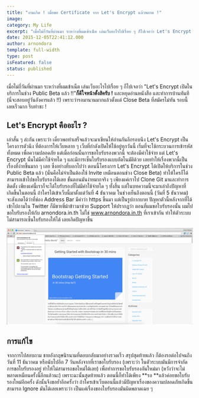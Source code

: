 ```yaml
---
title: "งานเกิด ! เมื่อขอ Certificate จาก Let's Encrypt แล้วพลาด !"
image:
category: My Life
excerpt: "เมื่อไม่กี่วันที่ผ่านมา ระหว่างที่ผมเข้าเน็ต เล่นเว็บอะไรไปเรื่อย ๆ ก็ไปเจอว่า Let's Encrypt เปิดในบริการในช่วง Public Beta แล้ว"
date: 2015-12-05T22:41:12.000
author: arnondora
template: full-width
type: post
isFeatured: false
status: published
---
```


เมื่อไม่กี่วันที่ผ่านมา ระหว่างที่ผมเข้าเน็ต เล่นเว็บอะไรไปเรื่อย ๆ ก็ไปเจอว่า "Let's Encrypt เปิดในบริการในช่วง Public Beta แล้ว !!"**ก็ดีใจหน้าตั้งสิครับ !** และหยุดอ่านหนังสือ และทำการบ้านทันที (นี่จะสอบอยู่วันอังคารแล้ว !!) เพราะว่ารอมานานมากแล้วตั้งแต่ Close Beta ที่สมัครไม่ทัน รอบนี้เลยเร็วมาก รีบทำซะ !

## Let's Encrypt คืออะไร ?
เล่าสั้น ๆ ล่ะกัน เพราะว่า เดี๋ยวพอทำเสร็จแล้วจะมาเขียนให้อ่านกันอีกรอบนึง Let's Encrypt เป็นโครงการตัวนึง ที่ต้องการให้เว็บหลาย ๆ เว็บที่กำลังเปิดให้ใช้อยู่ทุกวันนี้ เริ่มที่จะใช้กระบวนการเข้ารหัสทั้งหมด เพื่อความปลอดภัย แต่เมื่อก่อนนั้นการขอใบรับรองพวกนี้ จะต้องมีค่าใช้จ่าย แต่ Let's Encrypt นั้นไม่มีค่าใช้จ่ายใด ๆ และมีการเซ็นใบรับรองแบบอัตโนมัติด้วย เลยทำให้เรื่องพวกนี้เป็นเรื่องที่ง่ายขึ้นมาก ๆ เลย ซึ่งอย่างที่บอกไปว่า ตอนนี้โครงการ Let's Encrypt ได้เปิดให้บริการในช่วง Public Beta แล้ว (นั่นคือไม่จำเป็นต้องใช้ Invite เหมือนตอนช่วง Close Beta) ทำให้ใครก็ได้สามารถเข้าไปขอใบรับรองได้เลย
ขั้นตอนมันง่ายมากจริง ๆ เพียงแค่เราไป Clone Git มาและทำการติดตั้ง เพียงแค่นี้เราก็จะได้ใบรับรองที่ไม่มีค่าใช้จ่ายใด ๆ ทั้งสิ้น แต่ในบทความนี้จะมาเล่าถึงปัญหาที่เกิดขึ้นในตอนนี้
ถ้าใครได้เข้าเว็บนี้มาตั้งแต่วันที่ 4 ธันวาคม ในช่วงเย็นถึงตอนนี้ (วันที่ 5 ธันวาคม) จะสังเกตได้ว่าที่ช่อง Address Bar มีคำว่า https ขึ้นมา แต่เป็นรูปกากบาท ปัญหาตัวนี้หลังจากที่ได้เข้าไปถามใน Twitter ก็มีชายขี่ม้าข้าวมาช่วย Support ให้ปรากฏว่า ตอนที่ผมขอใบรับรองนั้น ผมไปขอใบรับรองให้กับ arnondora.in.th ไม่ใช่ www.arnondora.in.th ที่เราเข้ากัน ทำให้ตัวระบบ ไม่สามารถเซ็นใบรับรองให้ได้ เลยเกิดปัญหาขึ้น

![made-ssl-mistake-1](./made-ssl-mistake-1.png)

## การแก้ไข
จากการไปสอบถาม ชายอังกฤษนิรนามที่ตอบกลับมาอย่างรวดเร็ว สรุปสุดท้ายแล้ว ก็ต้องรอต่อไปจนถึงวันที่ 11 ธันวาคม หรือนับไปอีก 7 วันหลังจากที่เราขอใบรับรอง (เพราะว่า ในตัวระบบมันมีการจำกัดการขอใบรับรองอยู่ ทำให้ไม่สามารถขอใหม่ได้เลย) เพื่อทำการขอใบรับรองอันใหม่มา (หวังว่าจะไม่พลาดเหมือนครั้งนี้อีกแล้วนะ)
เพราะฉะนั้นสุดท้ายแล้ว ตอนนี้ก็ทำได้เพียง **รอ **แล้วค่อยขอใบรับรองใหม่อีกครั้ง ดังนั้นจึงขอย้ำอีกครั้งว่า ถ้าใครเข้าเว็บตอนนี้แล้วมีปัญหาเรื่องของความปลอดภัยเกิดขึ้น สามารถ Ignore มันได้เลยเพราะว่า เป็นแค่เรื่องของใบรับรองมันผิดพลาดเฉย ๆ
